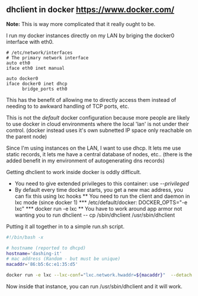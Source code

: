 ## dhclient in docker https://www.docker.com/

**Note:** This is way more complicated that it really ought to be.

I run my docker instances directly on my LAN by briging the docker0 interface with eth0.

```
# /etc/network/interfaces
# The primary network interface
auto eth0
iface eth0 inet manual

auto docker0
iface docker0 inet dhcp
      bridge_ports eth0
```

This has the benefit of allowing me to directly access them instead of needing to to awkward handling of TCP ports, etc.

This is not the *default* docker configuration because more people are likely to use docker in cloud environments where the local 'lan' is not under their control.
(docker instead uses it's own subnetted IP space only reachable on the parent node)

Since I'm using instances on the LAN, I want to use dhcp. It lets me use static records, it lets me have a central database of nodes, etc..
(there is the added benefit in my environment of autogenerating dns records)

Getting dhclient to work inside docker is oddly difficult.

* You need to give extended privileges to this container: use *--privileged*
* By default every time docker starts, you get a new mac address, you can fix this using lxc hooks
** You need to run the client and daemon in lxc mode (since docker 1)
*** /etc/default/docker: DOCKER_OPTS="-e lxc"
*** docker run -e lxc
** You have to work around app armor not wanting you to run dhclient -- cp /sbin/dhclient /usr/sbin/dhclient


Putting it all together in to a simple run.sh script.

```bash
#!/bin/bash -x

# hostname (reported to dhcpd)
hostname='dashing-it'
# mac address (Random - but must be unique)
macaddr='86:b5:6c:e1:35:d5'

docker run -e lxc --lxc-conf="lxc.network.hwaddr=${macaddr}"  --detach  --privileged --hostname="${hostname}" ubuntu /bin/bash
````

Now inside that instance, you can run /usr/sbin/dhclient and it will work.

